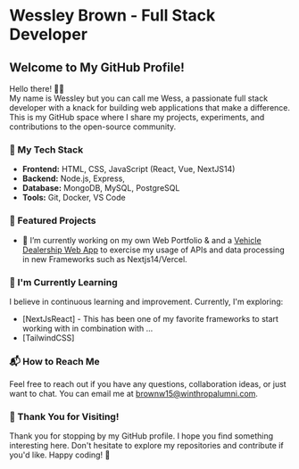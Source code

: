 # Wessley Brown - Full Stack Developer

## Welcome to My GitHub Profile!

Hello there! 👋🏾  
My name is Wessley but you can call me Wess, a passionate full stack developer with a knack for building web applications that make a difference. This is my GitHub space where I share my projects, experiments, and contributions to the open-source community.

### 🚀 My Tech Stack

- **Frontend:** HTML, CSS, JavaScript (React, Vue, NextJS14)
- **Backend:** Node.js, Express,
- **Database:** MongoDB, MySQL, PostgreSQL
- **Tools:** Git, Docker, VS Code

### 🔧 Featured Projects
- 🔭 I’m currently working on my own Web Portfolio & and a [Vehicle Dealership Web App](../brownw15/MortonsVehicleShop) to exercise my usage of APIs and data processing in new Frameworks such as Nextjs14/Vercel.  
<!--
- 👯 I’m looking to collaborate on ...
- 🤔 I’m looking for help with ...
- 💬 Ask me about ...
-->


### 🌱 I'm Currently Learning

I believe in continuous learning and improvement. Currently, I'm exploring:

- [NextJsReact] - This has been one of my favorite frameworks to start working with in combination with ... 
- [TailwindCSS]

<!--
### 🤝 Let's Connect!

- LinkedIn: [Your LinkedIn Profile](Link to LinkedIn)
- Portfolio: [Your Portfolio Website](Link to Portfolio) 
-->

### 📬 How to Reach Me

Feel free to reach out if you have any questions, collaboration ideas, or just want to chat. You can email me at [brownw15@winthropalumni.com](mailto:brownw15@winthropalumni.com).


### 🙏 Thank You for Visiting!

Thank you for stopping by my GitHub profile. I hope you find something interesting here. Don't hesitate to explore my repositories and contribute if you'd like. Happy coding! 🚀

